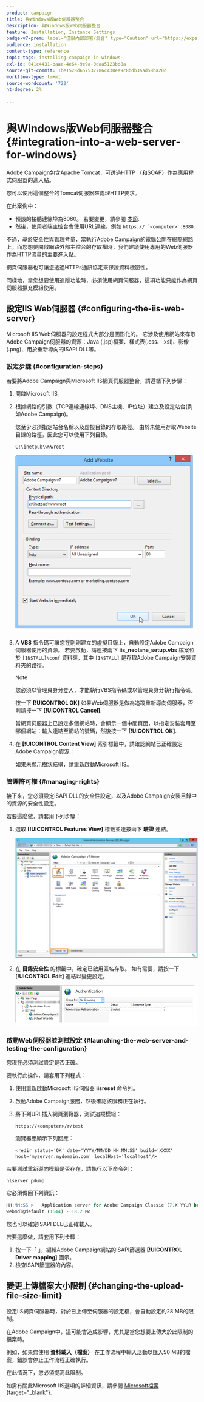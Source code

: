 ```yaml
---
product: campaign
title: 與Windows版Web伺服器整合
description: 與Windows版Web伺服器整合
feature: Installation, Instance Settings
badge-v7-prem: label="僅限內部部署/混合" type="Caution" url="https://experienceleague.adobe.com/docs/campaign-classic/using/installing-campaign-classic/architecture-and-hosting-models/hosting-models-lp/hosting-models.html?lang=zh-Hant" tooltip="僅適用於內部部署和混合部署"
audience: installation
content-type: reference
topic-tags: installing-campaign-in-windows-
exl-id: 041c4431-baae-4e64-9e9a-0daa5123bd8a
source-git-commit: 1be1528d657537786c430ea9c8bdb3aad58ba20d
workflow-type: tm+mt
source-wordcount: '722'
ht-degree: 2%

---
```


# 與Windows版Web伺服器整合 {#integration-into-a-web-server-for-windows}

Adobe Campaign包含Apache Tomcat，可透過HTTP （和SOAP）作為應用程式伺服器的進入點。

您可以使用這個整合的Tomcat伺服器來處理HTTP要求。

在此案例中：

* 預設的接聽連線埠為8080。 若要變更，請參閱 [本節](../../installation/using/configure-tomcat.md).
* 然後，使用者端主控台會使用URL連線，例如 ```https:// `<computer>`:8080```.

不過，基於安全性與管理考量，當執行Adobe Campaign的電腦公開在網際網路上，而您想要開啟網路外部主控台的存取權時，我們建議使用專用的Web伺服器作為HTTP流量的主要進入點。

網頁伺服器也可讓您透過HTTPs通訊協定來保證資料機密性。

同樣地，當您想要使用追蹤功能時，必須使用網頁伺服器，這項功能只能作為網頁伺服器擴充模組使用。

## 設定IIS Web伺服器 {#configuring-the-iis-web-server}

Microsoft IIS Web伺服器的設定程式大部分是圖形化的。 它涉及使用網站來存取Adobe Campaign伺服器的資源：Java (.jsp)檔案、樣式表(.css、.xsl)、影像(.png)、用於重新導向的ISAPI DLL等。


### 設定步驟 {#configuration-steps}

若要將Adobe Campaign與Microsoft IIS網頁伺服器整合，請遵循下列步驟：

1. 開啟Microsoft IIS。
1. 根據網路的引數（TCP連線連線埠、DNS主機、IP位址）建立及設定站台(例如Adobe Campaign)。

   您至少必須指定站台名稱以及虛擬目錄的存取路徑。 由於未使用存取Website目錄的路徑，因此您可以使用下列目錄。

   ```
   C:\inetpub\wwwroot
   ```

   ![](assets/s_ncs_install_iis7_parameters_step1.png)

1. A **VBS** 指令碼可讓您在剛剛建立的虛擬目錄上，自動設定Adobe Campaign伺服器使用的資源。 若要啟動，請連按兩下 **iis_neolane_setup.vbs** 檔案位於 `[INSTALL]\conf` 資料夾，其中 `[INSTALL]` 是存取Adobe Campaign安裝資料夾的路徑。

   >[!NOTE]
   >
   >您必須以管理員身分登入，才能執行VBS指令碼或以管理員身分執行指令碼。

   按一下 **[!UICONTROL OK]** 如果Web伺服器是做為追蹤重新導向伺服器，否則請按一下 **[!UICONTROL Cancel]**.

   當網頁伺服器上已設定多個網站時，會顯示一個中間頁面，以指定安裝套用至哪個網站：輸入連結至網站的號碼，然後按一下 **[!UICONTROL OK]**.

1. 在 **[!UICONTROL Content View]** 索引標籤中，請確認網站已正確設定Adobe Campaign資源：

   如果未顯示樹狀結構，請重新啟動Microsoft IIS。

### 管理許可權 {#managing-rights}

接下來，您必須設定ISAPI DLL的安全性設定，以及Adobe Campaign安裝目錄中的資源的安全性設定。

若要這麼做，請套用下列步驟：

1. 選取 **[!UICONTROL Features View]** 標籤並連按兩下 **驗證** 連結。

   ![](assets/s_ncs_install_iis7_parameters_step8.png)

1. 在 **目錄安全性** 的標籤中，確定已啟用匿名存取。 如有需要，請按一下 **[!UICONTROL Edit]** 連結以變更設定。

   ![](assets/s_ncs_install_iis7_parameters_step9.png)

### 啟動Web伺服器並測試設定 {#launching-the-web-server-and-testing-the-configuration}

您現在必須測試設定是否正確。

要執行此操作，請套用下列程式：

1. 使用重新啟動Microsoft IIS伺服器 **iisreset** 命令列。

1. 啟動Adobe Campaign服務，然後確認該服務正在執行。

1. 將下列URL插入網頁瀏覽器，測試追蹤模組：

   ```
   https://<computer>/r/test
   ```

   瀏覽器應顯示下列回應：

   ```
   <redir status='OK' date='YYYY/MM/DD HH:MM:SS' build='XXXX' host='myserver.mydomain.com' localHost='localhost'/>
   ```

若要測試重新導向模組是否存在，請執行以下命令列：

```
nlserver pdump
```

它必須傳回下列資訊：

```sql
HH:MM:SS >   Application server for Adobe Campaign Classic (7.X YY.R build XXX@SHA1) of DD/MM/YYYY
webmdl@default (1644) - 18.2 Mo
```

您也可以確定ISAPI DLL已正確載入。

若要這麼做，請套用下列步驟：

1. 按一下「 」，編輯Adobe Campaign網站的ISAPI篩選器 **[!UICONTROL Driver mapping]** 圖示。
1. 檢查ISAPI篩選器的內容。


## 變更上傳檔案大小限制 {#changing-the-upload-file-size-limit}

設定IIS網頁伺服器時，對於已上傳至伺服器的設定檔，會自動設定約28 MB的限制。

在Adobe Campaign中，這可能會造成影響，尤其是當您想要上傳大於此限制的檔案時。

例如，如果您使用 **資料載入（檔案）** 在工作流程中輸入活動以匯入50 MB的檔案，錯誤會停止工作流程正確執行。

在此情況下，您必須提高此限制。

如需有關此Microsoft IIS選項的詳細資訊，請參閱 [Microsoft檔案](https://learn.microsoft.com/en-us/iis/configuration/system.webServer/security/requestFiltering/requestLimits/){target="_blank"}.

